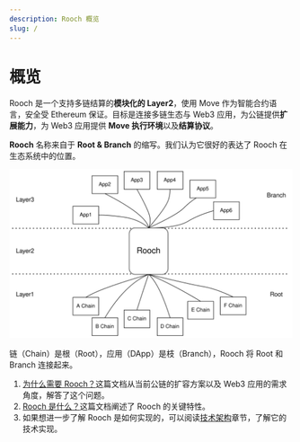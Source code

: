```yaml
---
description: Rooch 概览
slug: /
---
```


# 概览

Rooch 是一个支持多链结算的**模块化的 Layer2**，使用 Move 作为智能合约语言，安全受 Ethereum 保证。目标是连接多链生态与 Web3 应用，为公链提供**扩展能力**，为 Web3 应用提供 **Move 执行环境**以及**结算协议**。

**Rooch** 名称来自于 **Root & Branch** 的缩写。我们认为它很好的表达了 Rooch 在生态系统中的位置。

![root-branch](/static/diagram/rooch-root-branch.svg)

链（Chain）是根（Root），应用（DApp）是枝（Branch），Rooch 将 Root 和 Branch 连接起来。

1. [为什么需要 Rooch？](01-why-rooch.md)这篇文档从当前公链的扩容方案以及 Web3 应用的需求角度，解答了这个问题。
2. [Rooch 是什么？](02-what-is-rooch.md)这篇文档阐述了 Rooch 的关键特性。
3. 如果想进一步了解 Rooch 是如何实现的，可以阅读[技术架构](04-technology/index.md)章节，了解它的技术实现。
